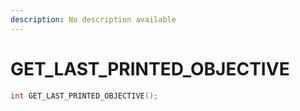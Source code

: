 ```yaml
---
description: No description available 
---
```


# GET_LAST_PRINTED_OBJECTIVE

```cpp
int GET_LAST_PRINTED_OBJECTIVE();
```
